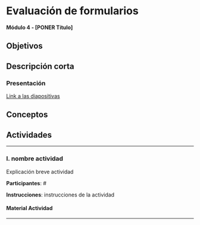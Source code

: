 
# Evaluación de formularios

**Módulo 4 - [PONER Título]**

## Objetivos

## Descripción corta

### Presentación

[Link a las diapositivas]()

## Conceptos

## Actividades

---

### I. nombre actividad

Explicación breve actividad

**Participantes**: #

**Instrucciones**: instrucciones de la actividad

#### Material Actividad

---



